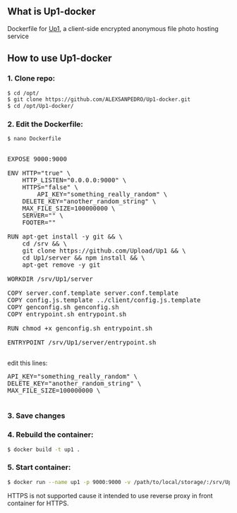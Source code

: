 ## What is Up1-docker
Dockerfile for [Up1](https://github.com/Upload/Up1), a client-side encrypted anonymous file photo hosting service

## How to use Up1-docker

### 1. Clone repo:

```bash
$ cd /opt/
$ git clone https://github.com/ALEXSANPEDRO/Up1-docker.git
$ cd /opt/Up1-docker/
```

### 2. Edit the Dockerfile:

```bash
$ nano Dockerfile
```
<pre>

EXPOSE 9000:9000

ENV HTTP="true" \
	HTTP_LISTEN="0.0.0.0:9000" \
	HTTPS="false" \
        API_KEY="something_really_random" \
	DELETE_KEY="another_random_string" \
	MAX_FILE_SIZE=100000000 \
	SERVER="" \
	FOOTER=""

RUN apt-get install -y git && \
	cd /srv && \
	git clone https://github.com/Upload/Up1 && \
	cd Up1/server && npm install && \
	apt-get remove -y git

WORKDIR /srv/Up1/server

COPY server.conf.template server.conf.template
COPY config.js.template ../client/config.js.template
COPY genconfig.sh genconfig.sh
COPY entrypoint.sh entrypoint.sh

RUN chmod +x genconfig.sh entrypoint.sh

ENTRYPOINT /srv/Up1/server/entrypoint.sh

</pre>

edit this lines:
<pre>
API_KEY="something_really_random" \
DELETE_KEY="another_random_string" \
MAX_FILE_SIZE=100000000 \

</pre>
### 3. Save changes

### 4. Rebuild the container:
```bash
$ docker build -t up1 .
```

### 5. Start container:
```bash
$ docker run --name up1 -p 9000:9000 -v /path/to/local/storage/:/srv/Up1/i/ up1
```
HTTPS is not supported cause it intended to use reverse proxy in front container for HTTPS.
